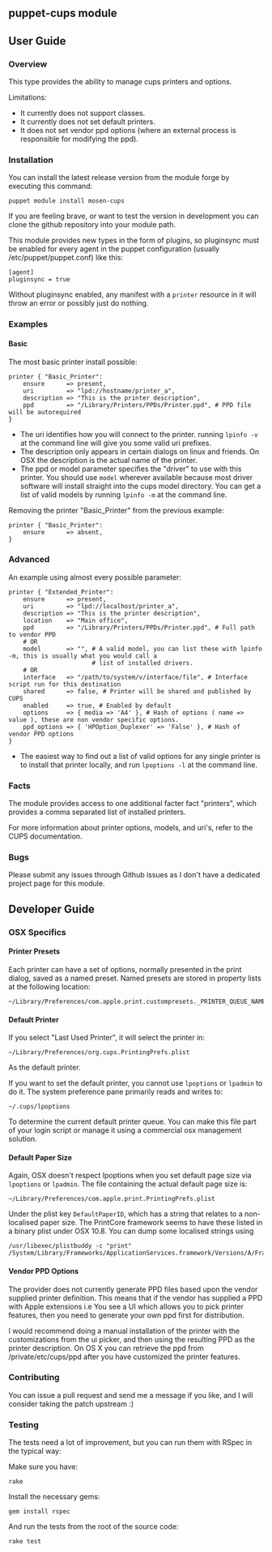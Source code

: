 ## puppet-cups module

## User Guide

### Overview

This type provides the ability to manage cups printers and options.

Limitations:
+ It currently does not support classes.
+ It currently does not set default printers.
+ It does not set vendor ppd options (where an external process is responsible for modifying the ppd).

### Installation

You can install the latest release version from the module forge by executing this command:

    puppet module install mosen-cups

If you are feeling brave, or want to test the version in development you can clone the github repository into
your module path.

This module provides new types in the form of plugins, so pluginsync must be enabled for every agent in the
puppet configuration (usually /etc/puppet/puppet.conf) like this:

    [agent]
    pluginsync = true

Without pluginsync enabled, any manifest with a `printer` resource in it will throw an error
or possibly just do nothing.

### Examples

#### Basic

The most basic printer install possible:

    printer { "Basic_Printer":
        ensure      => present,
        uri         => "lpd://hostname/printer_a",
        description => "This is the printer description",
        ppd         => "/Library/Printers/PPDs/Printer.ppd", # PPD file will be autorequired
    }

- The uri identifies how you will connect to the printer. running `lpinfo -v` at the command line will give you some
valid uri prefixes.
- The description only appears in certain dialogs on linux and friends. On OSX the description is the actual name of
the printer.
- The ppd or model parameter specifies the "driver" to use with this printer. You should use `model` wherever available
because most driver software will install straight into the cups model directory. You can get a list of valid models by
running `lpinfo -m` at the command line.

Removing the printer "Basic_Printer" from the previous example:

    printer { "Basic_Printer":
        ensure      => absent,
    }

### Advanced

An example using almost every possible parameter:

    printer { "Extended_Printer":
        ensure      => present,
        uri         => "lpd://localhost/printer_a",
        description => "This is the printer description",
        location    => "Main office",
        ppd         => "/Library/Printers/PPDs/Printer.ppd", # Full path to vendor PPD
        # OR
        model       => "", # A valid model, you can list these with lpinfo -m, this is usually what you would call a
                           # list of installed drivers.
        # OR
        interface   => "/path/to/system/v/interface/file", # Interface script run for this destination
        shared      => false, # Printer will be shared and published by CUPS
        enabled     => true, # Enabled by default
        options     => { media => 'A4' }, # Hash of options ( name => value ), these are non vendor specific options.
        ppd_options => { 'HPOption_Duplexer' => 'False' }, # Hash of vendor PPD options
    }

- The easiest way to find out a list of valid options for any single printer is to install that printer locally, and
run `lpoptions -l` at the command line.

### Facts

The module provides access to one additional facter fact "printers", which provides a comma separated list of installed
printers.

For more information about printer options, models, and uri's, refer to the CUPS documentation.

### Bugs

Please submit any issues through Github issues as I don't have a dedicated project page for this module.

## Developer Guide

### OSX Specifics

#### Printer Presets

Each printer can have a set of options, normally presented in the print dialog, saved as a named preset.
Named presets are stored in property lists at the following location:

    ~/Library/Preferences/com.apple.print.custompresets._PRINTER_QUEUE_NAME_.plist

#### Default Printer

If you select "Last Used Printer", it will select the printer in:

    ~/Library/Preferences/org.cups.PrintingPrefs.plist

As the default printer.

If you want to set the default printer, you cannot use `lpoptions` or `lpadmin` to do it. The system preference pane
primarily reads and writes to:

    ~/.cups/lpoptions

To determine the current default printer queue. You can make this file part of your login script or manage it using
a commercial osx management solution.

#### Default Paper Size

Again, OSX doesn't respect lpoptions when you set default page size via `lpoptions` or `lpadmin`.
The file containing the actual default page size is:

    ~/Library/Preferences/com.apple.print.PrintingPrefs.plist

Under the plist key `DefaultPaperID`, which has a string that relates to a non-localised paper size. The PrintCore
framework seems to have these listed in a binary plist under OSX 10.8. You can dump some localised strings using

    /usr/libexec/plistbuddy -c "print" /System/Library/Frameworks/ApplicationServices.framework/Versions/A/Frameworks/PrintCore.framework/Versions/Current/Resources/English.lproj/Localizable.strings

#### Vendor PPD Options

The provider does not currently generate PPD files based upon the vendor supplied printer definition. This means that
if the vendor has supplied a PPD with Apple extensions i.e You see a UI which allows you to pick printer features, then
you need to generate your own ppd first for distribution.

I would recommend doing a manual installation of the printer with the customizations from the ui picker, and then using
the resulting PPD as the printer description. On OS X you can retrieve the ppd from /private/etc/cups/ppd after you have
customized the printer features.

### Contributing

You can issue a pull request and send me a message if you like, and I will consider taking the patch upstream :)

### Testing

The tests need a lot of improvement, but you can run them with RSpec in the typical way:

Make sure you have:

    rake

Install the necessary gems:

    gem install rspec

And run the tests from the root of the source code:

    rake test
